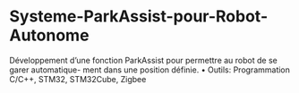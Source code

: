 # Systeme-ParkAssist-pour-Robot-Autonome
Développement d’une fonction ParkAssist pour permettre au robot de se garer automatique- ment dans une position définie. • Outils: Programmation C/C++, STM32, STM32Cube, Zigbee
